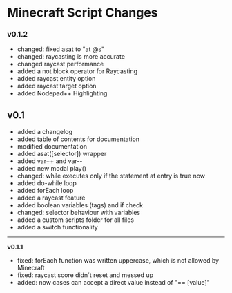 
Minecraft Script Changes
==============================
### v0.1.2
* changed: fixed asat to  "at @s"
* changed: raycasting is more accurate
* changed raycast performance
* added a not block operator for Raycasting
* added raycast entity option
* added raycast target option
* added Nodepad++ Highlighting
## v0.1
* added a changelog
* added table of contents for documentation
* modified documentation
* added asat([selector]) wrapper
* added var++ and var--
* added new modal play()
* changed: while executes only if the statement at entry is true now
* added do-while loop
* added forEach loop
* added a raycast feature
* added boolean variables (tags) and if check
* changed: selector behaviour with variables
* added a custom scripts folder for all files
* added a switch functionality
____
**v0.1.1**
* fixed: forEach function was written uppercase, which is not allowed by Minecraft
* fixed: raycast score didn´t reset and messed up
* added: now cases can accept a direct value instead of "== [value]"
